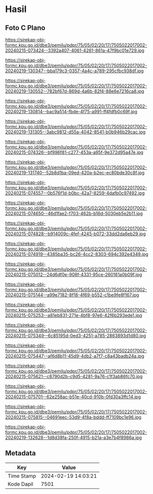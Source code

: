 # Hasil

## Foto C Plano

https://sirekap-obj-formc.kpu.go.id/dbe3/pemilu/pdpr/75/05/02/20/17/7505022017002-20240215-073424--3392a407-4061-4261-861a-47f9bc01e729.jpg

https://sirekap-obj-formc.kpu.go.id/dbe3/pemilu/pdpr/75/05/02/20/17/7505022017002-20240219-130347--bba179c3-0357-4a4c-a789-295cfbc938df.jpg

https://sirekap-obj-formc.kpu.go.id/dbe3/pemilu/pdpr/75/05/02/20/17/7505022017002-20240219-130552--782bf67d-869d-4a6b-82f4-88e6e7216ca8.jpg

https://sirekap-obj-formc.kpu.go.id/dbe3/pemilu/pdpr/75/05/02/20/17/7505022017002-20240219-130814--bac9a514-fbde-4f75-a991-ff4fdfb0c69f.jpg

https://sirekap-obj-formc.kpu.go.id/dbe3/pemilu/pdpr/75/05/02/20/17/7505022017002-20240219-131305--3abc9812-d55a-4042-8541-b0b946b29cac.jpg

https://sirekap-obj-formc.kpu.go.id/dbe3/pemilu/pdpr/75/05/02/20/17/7505022017002-20240215-074326--bf996f81-c277-453a-a95f-9e372d95a47e.jpg

https://sirekap-obj-formc.kpu.go.id/dbe3/pemilu/pdpr/75/05/02/20/17/7505022017002-20240219-131740--52b8d1ba-09ed-420a-b2ec-ec80bde30c8f.jpg

https://sirekap-obj-formc.kpu.go.id/dbe3/pemilu/pdpr/75/05/02/20/17/7505022017002-20240215-074557--0b576f1d-b0bc-42a7-8259-4dafb0c97492.jpg

https://sirekap-obj-formc.kpu.go.id/dbe3/pemilu/pdpr/75/05/02/20/17/7505022017002-20240215-074650--46d1fae2-f703-462b-b16d-5030eb5e2b11.jpg

https://sirekap-obj-formc.kpu.go.id/dbe3/pemilu/pdpr/75/05/02/20/17/7505022017002-20240215-074828--b914009c-4fef-4245-b072-33dd2da6eb29.jpg

https://sirekap-obj-formc.kpu.go.id/dbe3/pemilu/pdpr/75/05/02/20/17/7505022017002-20240215-074919--4385ba35-bc26-4cc2-8303-694c392e4349.jpg

https://sirekap-obj-formc.kpu.go.id/dbe3/pemilu/pdpr/75/05/02/20/17/7505022017002-20240215-075012--24d6df0e-908f-4331-95ce-260161a0b09f.jpg

https://sirekap-obj-formc.kpu.go.id/dbe3/pemilu/pdpr/75/05/02/20/17/7505022017002-20240215-075144--a99e7182-8f18-4f69-b552-c1be9fe8f167.jpg

https://sirekap-obj-formc.kpu.go.id/dbe3/pemilu/pdpr/75/05/02/20/17/7505022017002-20240215-075253--a81eb831-271e-4bf8-97e6-42f6b293ede1.jpg

https://sirekap-obj-formc.kpu.go.id/dbe3/pemilu/pdpr/75/05/02/20/17/7505022017002-20240215-075349--6c85195d-0ed3-4251-a785-2863893d1d80.jpg

https://sirekap-obj-formc.kpu.go.id/dbe3/pemilu/pdpr/75/05/02/20/17/7505022017002-20240215-075447--af6d8b11-45d9-4db2-a7f7-c8a43badb24a.jpg

https://sirekap-obj-formc.kpu.go.id/dbe3/pemilu/pdpr/75/05/02/20/17/7505022017002-20240215-075621--c8790d2b-c9d5-4281-9a76-c1f3ab86fc70.jpg

https://sirekap-obj-formc.kpu.go.id/dbe3/pemilu/pdpr/75/05/02/20/17/7505022017002-20240215-075701--62e258ac-b51e-40cd-910b-0fd30a3ffc14.jpg

https://sirekap-obj-formc.kpu.go.id/dbe3/pemilu/pdpr/75/05/02/20/17/7505022017002-20240215-075815--04691eec-53d9-4f8a-bddd-ff7109bc1e96.jpg

https://sirekap-obj-formc.kpu.go.id/dbe3/pemilu/pdpr/75/05/02/20/17/7505022017002-20240219-132628--1d8d38fa-250f-4915-b21a-a3e7b4f8986a.jpg


## Metadata

| Key        | Value               |
| ---------- | ------------------- |
| Time Stamp | 2024-02-19 14:03:21 |
| Kode Dapil | 7501                |




